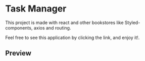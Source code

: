 # Task Manager

This project is made with react and other bookstores like Styled-components, axios and routing.

Feel free to see this application by clicking the link, and enjoy it!.

## Preview



